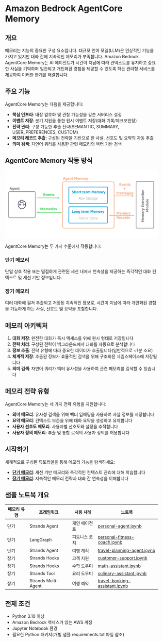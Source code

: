 # Amazon Bedrock AgentCore Memory

## 개요

메모리는 지능의 중요한 구성 요소입니다. 대규모 언어 모델(LLM)은 인상적인 기능을 가지고 있지만 대화 간에 지속적인 메모리가 부족합니다. Amazon Bedrock AgentCore Memory는 AI 에이전트가 시간이 지남에 따라 컨텍스트를 유지하고 중요한 사실을 기억하며 일관되고 개인화된 경험을 제공할 수 있도록 하는 관리형 서비스를 제공하여 이러한 한계를 해결합니다.

## 주요 기능

AgentCore Memory는 다음을 제공합니다:

- **핵심 인프라**: 내장 암호화 및 관찰 가능성을 갖춘 서버리스 설정
- **이벤트 저장**: 분기 지원을 통한 원시 이벤트 저장(대화 기록/체크포인팅)
- **전략 관리**: 구성 가능한 추출 전략(SEMANTIC, SUMMARY, USER_PREFERENCES, CUSTOM)
- **메모리 레코드 추출**: 구성된 전략을 기반으로 한 사실, 선호도 및 요약의 자동 추출
- **의미 검색**: 자연어 쿼리를 사용한 관련 메모리의 벡터 기반 검색

## AgentCore Memory 작동 방식

![고수준 워크플로](./images/high_level_memory.png)

AgentCore Memory는 두 가지 수준에서 작동합니다:

### 단기 메모리

단일 상호 작용 또는 밀접하게 관련된 세션 내에서 연속성을 제공하는 즉각적인 대화 컨텍스트 및 세션 기반 정보입니다.

### 장기 메모리

여러 대화에 걸쳐 추출되고 저장된 지속적인 정보로, 시간이 지남에 따라 개인화된 경험을 가능하게 하는 사실, 선호도 및 요약을 포함합니다.

## 메모리 아키텍처

1. **대화 저장**: 완전한 대화가 즉시 액세스를 위해 원시 형태로 저장됩니다
2. **전략 처리**: 구성된 전략이 백그라운드에서 대화를 자동으로 분석합니다
3. **정보 추출**: 전략 유형에 따라 중요한 데이터가 추출됩니다(일반적으로 ~1분 소요)
4. **체계적 저장**: 추출된 정보가 효율적인 검색을 위해 구조화된 네임스페이스에 저장됩니다
5. **의미 검색**: 자연어 쿼리가 벡터 유사성을 사용하여 관련 메모리를 검색할 수 있습니다

## 메모리 전략 유형

AgentCore Memory는 네 가지 전략 유형을 지원합니다:

- **의미 메모리**: 유사성 검색을 위해 벡터 임베딩을 사용하여 사실 정보를 저장합니다
- **요약 메모리**: 컨텍스트 보존을 위해 대화 요약을 생성하고 유지합니다
- **사용자 선호도 메모리**: 사용자별 선호도와 설정을 추적합니다
- **사용자 정의 메모리**: 추출 및 통합 로직의 사용자 정의를 허용합니다

## 시작하기

체계적으로 구성된 튜토리얼을 통해 메모리 기능을 탐색하세요:

- **[단기 메모리](./01-short-term-memory/)**: 세션 기반 메모리와 즉각적인 컨텍스트 관리에 대해 학습합니다
- **[장기 메모리](./02-long-term-memory/)**: 지속적인 메모리 전략과 대화 간 연속성을 이해합니다

## 샘플 노트북 개요

| 메모리 유형 | 프레임워크           | 사용 사례           | 노트북                                                                                                                           |
| ----------- | ------------------- | ------------------ | ---------------------------------------------------------------------------------------------------------------------------------- |
| 단기  | Strands Agent       | 개인 에이전트     | [personal-agent.ipynb](./01-short-term-memory/01-single-agent/with-strands-agent/personal-agent.ipynb)                             |
| 단기  | LangGraph           | 피트니스 코치      | [personal-fitness-coach.ipynb](./01-short-term-memory/01-single-agent/with-langgraph-agent/personal-fitness-coach.ipynb)           |
| 단기  | Strands Agent       | 여행 계획    | [travel-planning-agent.ipynb](./01-short-term-memory/02-multi-agent/with-strands-agent/travel-planning-agent.ipynb)                |
| 장기   | Strands Hooks       | 고객 지원   | [customer-support.ipynb](./02-long-term-memory/01-single-agent/using-strands-agent-hooks/customer-support/customer-support.ipynb)  |
| 장기   | Strands Hooks       | 수학 도우미     | [math-assistant.ipynb](./02-long-term-memory/01-single-agent/using-strands-agent-hooks/simple-math-assistant/math-assistant.ipynb) |
| 장기   | Strands Tool        | 요리 도우미 | [culinary-assistant.ipynb](./02-long-term-memory/01-single-agent/using-strands-agent-memory-tool/culinary-assistant.ipynb)         |
| 장기   | Strands Multi-Agent | 여행 예약     | [travel-booking-assistant.ipynb](./02-long-term-memory/02-multi-agent/with-strands-agent/travel-booking-assistant.ipynb)           |

## 전제 조건

- Python 3.10 이상
- Amazon Bedrock 액세스가 있는 AWS 계정
- Jupyter Notebook 환경
- 필요한 Python 패키지(개별 샘플 requirements.txt 파일 참조)

